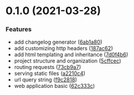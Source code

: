 # 0.1.0 (2021-03-28)


### Features

* add changelog generator ([6ab1a80](https://github.com/dcschmid/snippetbox/commit/6ab1a805f3df42e86b216223f15c564db32f56f4))
* add customizing http headers ([187ac62](https://github.com/dcschmid/snippetbox/commit/187ac62878d436a334d2e6cdcddd564c3360569c))
* add html templating and inheritance ([7d0f4b6](https://github.com/dcschmid/snippetbox/commit/7d0f4b66b725bde81cb13748302c89912dea31d7))
* project structure and organization ([5cffcec](https://github.com/dcschmid/snippetbox/commit/5cffcec0acee949065273af2ff2e4fbc5deb9652))
* routing requests ([73cb9a7](https://github.com/dcschmid/snippetbox/commit/73cb9a7128a5c90df65d99dd1f6adc2905ab9017))
* serving static files ([a2210c4](https://github.com/dcschmid/snippetbox/commit/a2210c413c1027fc61ff54f323f318782818fc12))
* url query string ([f9c2818](https://github.com/dcschmid/snippetbox/commit/f9c2818600c5048e4e206008b74e149c45564cc8))
* web application basic ([62c333c](https://github.com/dcschmid/snippetbox/commit/62c333c9916b7fe796a3aa6b4e6da32f41a6040a))




